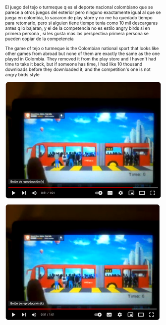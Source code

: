 El juego del tejo o turmeque q es el deporte nacional colombiano que se parece a otros juegos del exterior pero ninguno exactamente igual al que se juega en colombia, lo sacaron de play store y no me ha quedado tiempo para
retomarlo, pero si alguien tiene tiempo tenia como 10 mil descargaras antes q lo bajaran, y el de la competencia no es estilo angry birds si en primera persona , si les gusta mas las perspectiva primera persona
se pueden copiar de la competencia

The game of tejo o turmeque is the Colombian national sport that looks like other games from abroad but none of them are exactly the same as the one played in Colombia. They removed it from the play store and I haven't had time to
take it back, but if someone has time, I had like 10 thousand downloads before they downloaded it, and the competition's one is not angry birds style

[![Mira el video en YouTube](https://github.com/fdbonillab/tejoColombian/blob/master/trabajoGrafico/tejoMiniatura.PNG)](https://www.youtube.com/watch?v=VsAbEqJHFlM)


<a href="https://www.youtube.com/watch?v=VsAbEqJHFlM">
  <img src="https://github.com/fdbonillab/tejoColombian/blob/master/trabajoGrafico/tejoMiniatura.PNG" alt="Mira el video en YouTube" width="500"/>
</a>

